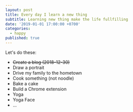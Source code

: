 ```yaml
---
layout: post
title: Every day I learn a new thing
subtitle: Learning new thing make the life fullfilling
date: '2019-01-01 17:00:00 +0700'
categories:
  - happy
published: true
---
```

Let's do these:

- ~~Create a blog (2018-12-30)~~
- Draw a portrait
- Drive my family to the hometown
- Cook something (not noodle)
- Bake a cake
- Build a Chrome extension
- Yoga
- Yoga Face
- ...
